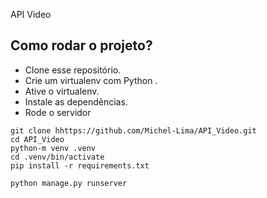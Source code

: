
API Video

## Como rodar o projeto?

* Clone esse repositório.
* Crie um virtualenv com Python .
* Ative o virtualenv.
* Instale as dependências.
* Rode o servidor
```
git clone hhttps://github.com/Michel-Lima/API_Video.git
cd API_Video
python-m venv .venv
cd .venv/bin/activate
pip install -r requirements.txt
 
python manage.py runserver

 
      
 
